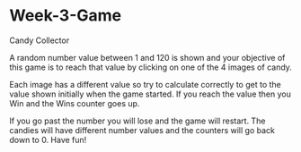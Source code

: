 # Week-3-Game

Candy Collector

A random number value between 1 and 120 is shown and your objective of this game is to reach that value by clicking on one of the 4 images of candy.

Each image has a different value so try to calculate correctly to get to the value shown initially when the game started. If you reach the value then you Win and the Wins counter goes up.

If you go past the number you will lose and the game will restart. The candies will have different number values and the counters will go back down to 0. Have fun!


